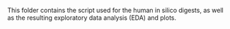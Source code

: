 This folder contains the script used for the human in silico digests, as well as the resulting exploratory data analysis (EDA) and plots. 
